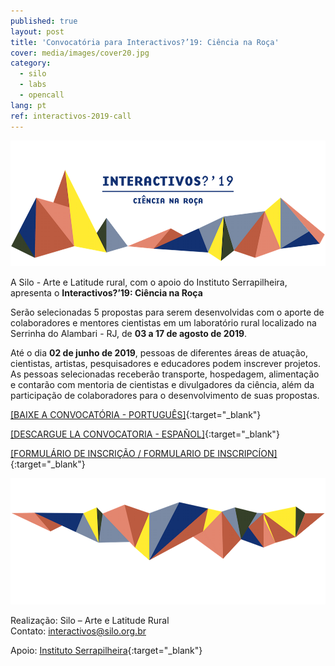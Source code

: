 ```yaml
---
published: true
layout: post
title: 'Convocatória para Interactivos?’19: Ciência na Roça'
cover: media/images/cover20.jpg
category:
  - silo
  - labs
  - opencall
lang: pt
ref: interactivos-2019-call
---
```

![](/media/images/i19_cover00.png)

A Silo - Arte e Latitude rural, com o apoio do Instituto Serrapilheira, apresenta o **Interactivos?’19: Ciência na Roça**

Serão selecionadas 5 propostas para serem desenvolvidas com o aporte de colaboradores e mentores cientistas em um laboratório rural localizado na Serrinha do Alambari - RJ, de **03 a 17 de agosto de 2019**. 

Até o dia **02 de junho de 2019**, pessoas de diferentes áreas de atuação, cientistas, artistas, pesquisadores e educadores podem inscrever projetos. As pessoas selecionadas receberão transporte, hospedagem, alimentação e contarão com mentoria de cientistas e divulgadores da ciência, além da participação de colaboradores para o desenvolvimento de suas propostas.

[[BAIXE A CONVOCATÓRIA - PORTUGUÊS]](/media/docs/interactivos_convocatoria_2019_PT.pdf){:target="_blank"}  

[[DESCARGUE LA CONVOCATORIA - ESPAÑOL]](/media/docs/interactivos_convocatoria_2019_ES.pdf){:target="_blank"}  

[[FORMULÁRIO DE INSCRIÇÃO / FORMULARIO DE INSCRIPCÍON]](https://forms.gle/ZXiwYFkuPFkz3HV77){:target="_blank"}


![](/media/images/i19_cover02.png)

Realização: Silo – Arte e Latitude Rural  
Contato: [interactivos@silo.org.br](mailto:interactivos@silo.org.br)

Apoio: [Instituto Serrapilheira](https://serrapilheira.org/){:target="_blank"}  
